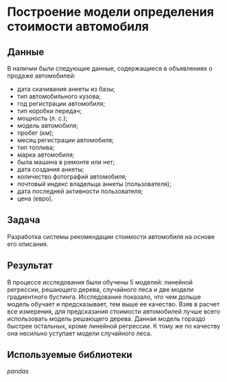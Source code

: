 # Построение модели определения стоимости автомобиля

## Данные

В наличии были следующие данные, содержащиеся в объявлениях о продаже автомобилей:

- дата скачивания анкеты из базы;
- тип автомобильного кузова;
- год регистрации автомобиля;
- тип коробки передач;
- мощность (л. с.);
- модель автомобиля;
- пробег (км);
- месяц регистрации автомобиля;
- тип топлива;
- марка автомобиля;
- была машина в ремонте или нет;
- дата создания анкеты;
- количество фотографий автомобиля;
- почтовый индекс владельца анкеты (пользователя);
- дата последней активности пользователя;
- цена (евро).

## Задача

Разработка системы рекомендации стоимости автомобиля на основе его описания.

## Результат

В процессе исследования были обучены 5 моделей: линейной регрессии, решающего дерева, случайного леса и две модели градиентного бустинга. Исследование показало, что чем дольше модель обучает и предсказывает, тем выше ее качество. Взяв в расчет все измерения, для предсказания стоимости автомобилей лучше всего использовать модель решающего дерева. Данная модель гораздо быстрее остальных, кроме линейной регрессии. К тому же по качеству она несильно уступает модели случайного леса.

## Используемые библиотеки
*pandas*
